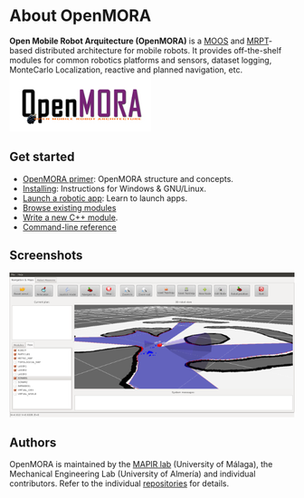About OpenMORA 
===============

**Open Mobile Robot Arquitecture (OpenMORA)** is a [MOOS](http://www.robots.ox.ac.uk/~mobile/MOOS) and [MRPT](http://www.mrpt.org/)-based distributed architecture for mobile robots. It provides off-the-shelf modules for common robotics platforms and sensors, dataset logging, MonteCarlo Localization, reactive and planned navigation, etc.
![OpenMORA logo](imgs/openmora_small.jpg "OpenMORA logo")


Get started
--------------
* [OpenMORA primer](tutorial-quickstart.md): OpenMORA structure and concepts. 
* [Installing](tutorial-install.md): Instructions for Windows & GNU/Linux.
* [Launch a robotic app](tutorial-execute-demo-app.md): Learn to launch apps.
* [Browse existing modules](./html/index.html)
* [Write a new C++ module](tutorial-creating-module.md).
* [Command-line reference](tutorial-openmora-commands.md)

Screenshots 
--------------

![Screenshot](imgs/robot_gui_demo_nav1_small.png "Robot navigation demo")


Authors
-------------

OpenMORA is maintained by the [MAPIR lab](http://mapir.isa.uma.es/mapirwebsite/) (University of Málaga), the Mechanical Engineering Lab (University of Almería) and individual contributors. Refer to the individual [repositories](https://github.com/OpenMORA) for details.


